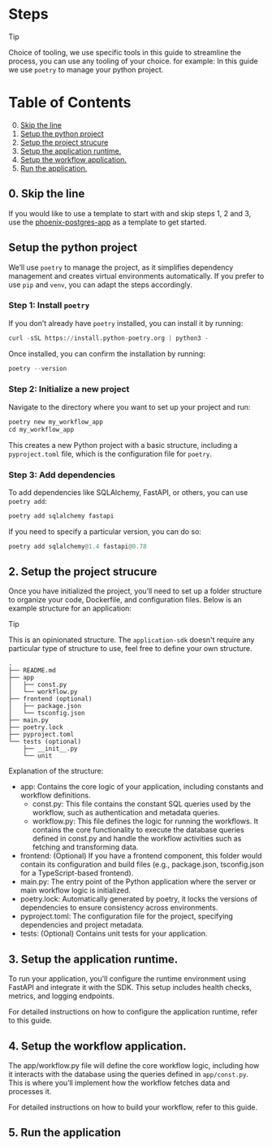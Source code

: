 # Steps

> [!TIP]
> Choice of tooling, we use specific tools in this guide to streamline the process, you can use any tooling of your choice. for example: In this guide we use `poetry` to manage your python project.


# Table of Contents
0. [Skip the line](#0-skip-the-line)
1. [Setup the python project](#1-setup-the-python-project)
2. [Setup the project strucure](#2-setup-the-project-strucure)
3. [Setup the application runtime.](#3-setup-the-application-runtime)
4. [Setup the workflow application.](#4-setup-the-workflow-application)
5. [Run the application.](#5-run-the-application)


## 0. Skip the line

If you would like to use a template to start with and skip steps 1, 2 and 3, use the [phoenix-postgres-app](https://github.com/atlanhq/phoenix-postgres-app) as a template to get started.


## Setup the python project
We’ll use `poetry` to manage the project, as it simplifies dependency management and creates virtual environments automatically. If you prefer to use `pip` and `venv`, you can adapt the steps accordingly.

### Step 1: Install `poetry`
If you don’t already have `poetry` installed, you can install it by running:

```python
curl -sSL https://install.python-poetry.org | python3 -
```

Once installed, you can confirm the installation by running:

```python
poetry --version
```

### Step 2: Initialize a new project
Navigate to the directory where you want to set up your project and run:

```python
poetry new my_workflow_app
cd my_workflow_app
```

This creates a new Python project with a basic structure, including a `pyproject.toml` file, which is the configuration file for `poetry`.

### Step 3: Add dependencies
To add dependencies like SQLAlchemy, FastAPI, or others, you can use `poetry add`:

```python
poetry add sqlalchemy fastapi
```

If you need to specify a particular version, you can do so:

```python
poetry add sqlalchemy@1.4 fastapi@0.78
```

## 2. Setup the project strucure

Once you have initialized the project, you’ll need to set up a folder structure to organize your code, Dockerfile, and configuration files. Below is an example structure for an application:

> [!TIP]
> This is an opinionated structure. The `application-sdk` doesn't require any particular type of structure to use, feel free to define your own structure.

```
.
├── README.md
├── app
│   ├── const.py
│   └── workflow.py
├── frontend (optional)
│   ├── package.json
│   └── tsconfig.json
├── main.py
├── poetry.lock
├── pyproject.toml
└── tests (optional)
    ├── __init__.py
    └── unit
```

Explanation of the structure:

 - app: Contains the core logic of your application, including constants and workflow definitions.
   - const.py: This file contains the constant SQL queries used by the workflow, such as authentication and metadata queries.
   - workflow.py: This file defines the logic for running the workflows. It contains the core functionality to execute the database queries defined in const.py and handle the workflow activities such as fetching and transforming data.
 - frontend: (Optional) If you have a frontend component, this folder would contain its configuration and build files (e.g., package.json, tsconfig.json for a TypeScript-based frontend).
 - main.py: The entry point of the Python application where the server or main workflow logic is initialized.
 - poetry.lock: Automatically generated by poetry, it locks the versions of dependencies to ensure consistency across environments.
 - pyproject.toml: The configuration file for the project, specifying dependencies and project metadata.
 - tests: (Optional) Contains unit tests for your application.

## 3. Setup the application runtime.

To run your application, you'll configure the runtime environment using FastAPI and integrate it with the SDK. This setup includes health checks, metrics, and logging endpoints.

For detailed instructions on how to configure the application runtime, refer to this guide.

## 4. Setup the workflow application.

The app/workflow.py file will define the core workflow logic, including how it interacts with the database using the queries defined in `app/const.py`. This is where you’ll implement how the workflow fetches data and processes it.

For detailed instructions on how to build your workflow, refer to this guide.

## 5. Run the application

